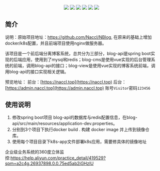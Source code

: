 
<p align="center">
	<img src="https://img.shields.io/badge/JDK-1.8+-orange">
	<img src="https://img.shields.io/badge/SpringBoot-2.2.7.RELEASE-brightgreen">
	<img src="https://img.shields.io/badge/MyBatis-3.5.5-red">
	<img src="https://img.shields.io/badge/Vue-2.6.11-brightgreen">
	<img src="https://img.shields.io/badge/license-MIT-blue">
	<img src="https://hits.seeyoufarm.com/api/count/incr/badge.svg?url=https%3A%2F%2Fgithub.com%2FNaccl%2FNBlog&count_bg=%2344CC11&title_bg=%23555555&icon=notist.svg&icon_color=%231296DB&title=hits&edge_flat=false">
</p>



## 简介

说明：原始项目地址：https://github.com/Naccl/NBlog, 在原来的基础上增加docker/k8s配置，并且前端项目使用nginx做服务器。

该项目是一个前后端分离博客系统，总共分为三部分，blog-api是spring boot实现的后端应用，使用到了mysql和redis；blog-cms是使用vue实现的后台管理系统的前端，调用blog-api的接口；blog-view是使用vue实现的博客系统前端，调用blog-api的接口实现相关逻辑。

预览地址：
前台：[https://naccl.top](https://naccl.top)
后台：[https://admin.naccl.top](https://admin.naccl.top) 账号`Visitor`密码`123456`

## 使用说明
1. 修改spring boot项目 blog-api的数据库与redis配置信息，在blog-api/src/main/resources/application-dev.properties。
2. 分别到3个项目下执行docker build . 构建 docker image 并上传到镜像仓库。
3. 使用每个项目目录下k8s-app文件部署k8s应用，需要修具体的镜像地址

企业级业务系统的360度立体监控:https://help.aliyun.com/practice_detail/419529?spm=a2c4g.26937898.0.0.75ed5ab2iGHzIU
